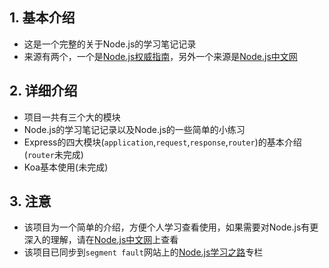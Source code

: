 ## 1. 基本介绍
+ 这是一个完整的关于Node.js的学习笔记记录
+ 来源有两个，一个是[Node.js权威指南](https://book.douban.com/subject/25892704/)，另外一个来源是[Node.js中文网](http://nodejs.cn/api/)

## 2. 详细介绍
+ 项目一共有三个大的模块
+ Node.js的学习笔记记录以及Node.js的一些简单的小练习
+ Express的四大模块(`application`,`request`,`response`,`router`)的基本介绍(`router`未完成)
+ Koa基本使用(未完成)

## 3. 注意
+ 该项目为一个简单的介绍，方便个人学习查看使用，如果需要对Node.js有更深入的理解，请在[Node.js中文网](http://nodejs.cn/api/)上查看
+ 该项目已同步到`segment fault`网站上的[Node.js学习之路](https://segmentfault.com/blog/learnnode)专栏